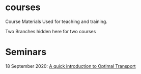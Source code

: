 # courses

Course Materials Used for teaching and training.

Two Branches hidden here for two courses

# Seminars

18 September 2020:  [A quick introduction to Optimal Transport](https://www-dimat.unipv.it/savare/Ravello2010/ravelloB.pdf)

 
